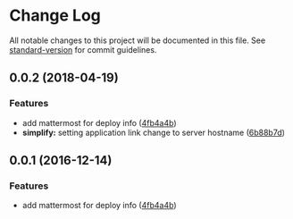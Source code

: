 # Change Log

All notable changes to this project will be documented in this file. See [standard-version](https://github.com/conventional-changelog/standard-version) for commit guidelines.

<a name="0.0.2"></a>
## 0.0.2 (2018-04-19)


### Features

* add mattermost for deploy info ([4fb4a4b](https://repo.dwp.io/itapps/capistrano_tasks/commits/4fb4a4b))
* **simplify:** setting application link change to server hostname ([6b88b7d](https://repo.dwp.io/itapps/capistrano_tasks/commits/6b88b7d))



<a name="0.0.1"></a>
## 0.0.1 (2016-12-14)


### Features

* add mattermost for deploy info ([4fb4a4b](https://repo.dwp.io/itapps/capistrano_tasks/commits/4fb4a4b))
